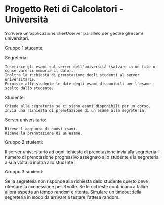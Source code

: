# Progetto Reti di Calcolatori - Università

Scrivere un'applicazione client/server parallelo per gestire gli esami universitari.

Gruppo 1 studente:

Segreteria:

    Inserisce gli esami sul server dell'università (salvare in un file o conservare in memoria il dato).
    Inoltra la richiesta di prenotazione degli studenti al server universitario.
    Fornisce allo studente le date degli esami disponibili per l'esame scelto dallo studente.

Studente:

    Chiede alla segreteria se ci siano esami disponibili per un corso.
    Invia una richiesta di prenotazione di un esame alla segreteria.

Server universitario:

    Riceve l'aggiunta di nuovi esami.
    Riceve la prenotazione di un esame.

Gruppo 2 studenti:

Il server universitario ad ogni richiesta di prenotazione invia alla segreteria il numero di prenotazione progressivo assegnato allo studente e la segreteria a sua volta lo inoltra allo studente .

Gruppo 3 studenti:

Se la segreteria non risponde alla richiesta dello studente questo deve ritentare la connessione per 3 volte. Se le richieste continuano a  fallire allora aspetta un tempo random e ritenta.  Simulare un timeout della segreteria in modo da arrivare a testare l'attesa random.
